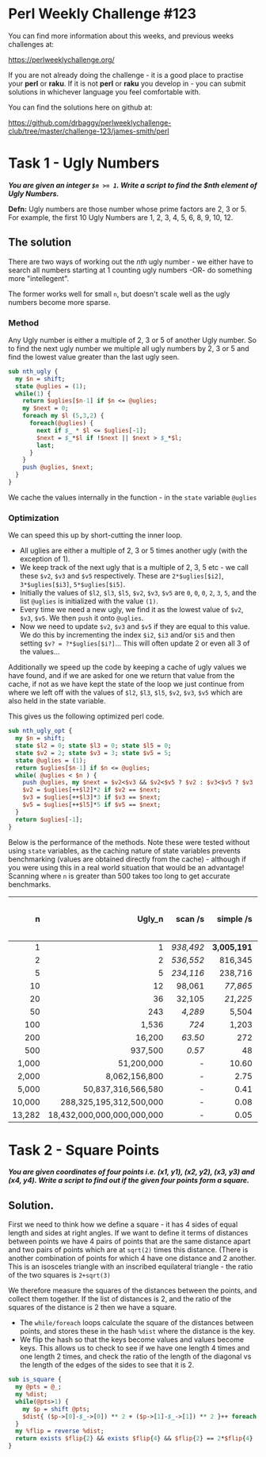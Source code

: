 # Perl Weekly Challenge #123

You can find more information about this weeks, and previous weeks challenges at:

  https://perlweeklychallenge.org/

If you are not already doing the challenge - it is a good place to practise your
**perl** or **raku**. If it is not **perl** or **raku** you develop in - you can
submit solutions in whichever language you feel comfortable with.

You can find the solutions here on github at:

https://github.com/drbaggy/perlweeklychallenge-club/tree/master/challenge-123/james-smith/perl

# Task 1 - Ugly Numbers

***You are given an integer `$n >= 1`. Write a script to find the $nth element of Ugly Numbers.***

**Defn:** Ugly numbers are those number whose prime factors are 2, 3 or 5. For example, the first 10 Ugly Numbers are 1, 2, 3, 4, 5, 6, 8, 9, 10, 12.

## The solution

There are two ways of working out the *nth* ugly number - we either have to search all numbers starting at 1 counting ugly numbers -OR- do something more "intellegent".

The former works well for small `n`, but doesn't scale well as the ugly numbers become more sparse.

### Method

Any Ugly number is either a multiple of 2, 3 or 5 of another Ugly number. So to find the next ugly number we multiple all ugly numbers by 2, 3 or 5 and find the lowest value greater than the last ugly seen.

```perl
sub nth_ugly {
  my $n = shift;
  state @uglies = (1);
  while(1) {
    return $uglies[$n-1] if $n <= @uglies;
    my $next = 0;
    foreach my $l (5,3,2) {
      foreach(@uglies) {
        next if $_ * $l <= $uglies[-1];
        $next = $_*$l if !$next || $next > $_*$l;
        last;
      }
    }
    push @uglies, $next;
  }
}
```

We cache the values internally in the function - in the `state` variable `@uglies`

### Optimization

We can speed this up by short-cutting the inner loop. 
  * All uglies are either a multiple of 2, 3 or 5 times another ugly (with the exception of 1).
  * We keep track of the next ugly that is a multiple of 2, 3, 5 etc - we call these `$v2`, `$v3` and `$v5` respectively. These are `2*$uglies[$i2]`, `3*$uglies[$i3]`, `5*$uglies[$i5]`.
  * Initially the values of `$l2`, `$l3`, `$l5`, `$v2`, `$v3`, `$v5` are `0`, `0`, `0`, `2`, `3`, `5`, and the list `@uglies` is initialized with the value `(1)`.
  * Every time we need a new ugly, we find it as the lowest value of `$v2`, `$v3`, `$v5`. We then `push` it onto `@uglies`.
  * Now we need to update `$v2`, `$v3` and `$v5` if they are equal to this value. We do this by incrementing the index `$i2`, `$i3` and/or `$i5` and then setting
    `$v? = ?*$uglies[$i?]`... This will often update 2 or even all 3 of the values...

Additionally we speed up the code by keeping a cache of ugly values we have found, and if we are asked for one we return that value from the cache, if not as we have
kept the state of the loop we just continue from where we left off with the values of `$l2`, `$l3`, `$l5`, `$v2`, `$v3`, `$v5` which are also held in the state
variable.

This gives us the following optimized perl code.

```perl
sub nth_ugly_opt {
  my $n = shift;
  state $l2 = 0; state $l3 = 0; state $l5 = 0;
  state $v2 = 2; state $v3 = 3; state $v5 = 5;
  state @uglies = (1);
  return $uglies[$n-1] if $n <= @uglies;
  while( @uglies < $n ) {
    push @uglies, my $next = $v2<$v3 && $v2<$v5 ? $v2 : $v3<$v5 ? $v3 : $v5;
    $v2 = $uglies[++$l2]*2 if $v2 == $next;
    $v3 = $uglies[++$l3]*3 if $v3 == $next;
    $v5 = $uglies[++$l5]*5 if $v5 == $next;
  }
  return $uglies[-1];
}
```

Below is the performance of the methods. Note these were tested without using `state` variables, as the caching nature of
state variables prevents benchmarking (values are obtained directly from the cache) - although if you were using this in a
real world situation that would be an advantage! Scanning where `n` is greater than 500 takes too long to get accurate
benchmarks.

|      n |                     Ugly_n | scan /s   | simple /s     | opt /s        | opt vs sim % | sim vs scn % | opt vs scn % |
| -----: | -------------------------: | --------: | ------------: | ------------: | -----------: | -----------: | -----------: |
|      1 |                          1 | *938,492* | **3,005,191** |   1,799,451   |          -40 |          220 |           92 |
|      2 |                          2 | *536,552* |     816,345   | **1,089,848** |           34 |           52 |          103 |
|      5 |                          5 | *234,116* |     238,716   |   **455,051** |           91 |            2 |           94 |
|     10 |                         12 |   98,061  |     *77,865*  |   **250,411** |          222 |          -21 |          155 |
|     20 |                         36 |   32,105  |     *21,225*  |   **130,707** |          516 |          -34 |          307 |
|     50 |                        243 |   *4,289* |       5,504   |    **43,065** |          682 |           28 |          904 |
|    100 |                      1,536 |     *724* |       1,203   |    **24,768** |        1,959 |           66 |        3,321 |
|    200 |                     16,200 |   *63.50* |         272   |    **12,470** |        4,485 |          328 |       19,538 |
|    500 |                    937,500 |    *0.57* |          48   |     **4,639** |        9,565 |        8,306 |      812,334 |
|  1,000 |                 51,200,000 | *-*       |       10.60   |     **2,503** |       23,513 | -            | -            |
|  2,000 |              8,062,156,800 | *-*       |        2.75   |     **1,187** |       43,064 | -            | -            |
|  5,000 |         50,837,316,566,580 | *-*       |        0.41   |       **375** |       91,812 | -            | -            |
| 10,000 |    288,325,195,312,500,000 | *-*       |        0.08   |       **230** |      273,710 | -            | -            |
| 13,282 | 18,432,000,000,000,000,000 | *-*       |        0.05   |       **148** |      302,757 | -            | -            |


# Task 2 - Square Points

***You are given coordinates of four points i.e. (x1, y1), (x2, y2), (x3, y3) and (x4, y4). Write a script to find out if the given four points form a square.***

## Solution.

First we need to think how we define a square - it has 4 sides of equal length and sides at right angles. If we want to define it terms of distances between points we have 4 pairs of points that are the same distance apart and two pairs of points which are at `sqrt(2)` times this distance. (There is another combination of points for which 4 have one distance and 2 another. This is an isosceles triangle with an inscribed equilateral triangle - the ratio of the two squares is `2+sqrt(3)`

We therefore measure the squares of the distances between the points, and collect them together. If the list of distances is 2, and the ratio of the squares of the distance is 2 then we have a square.

 * The `while/foreach` loops calculate the square of the distances between points, and stores these in the hash `%dist` where the distance is the key.
 * We flip the hash so that the keys become values and values become keys. This allows us to check to see if we have one length 4 times and one length 2 times, and check the ratio of the length of the diagonal vs the length of the edges of the sides to see that it is 2.

```perl
sub is_square {
  my @pts = @_;
  my %dist;
  while(@pts>1) {
    my $p = shift @pts;
    $dist{ ($p->[0]-$_->[0]) ** 2 + ($p->[1]-$_->[1]) ** 2 }++ foreach @pts;
  }
  my %flip = reverse %dist;
  return exists $flip{2} && exists $flip{4} && $flip{2} == 2*$flip{4} || 0;
}
```
